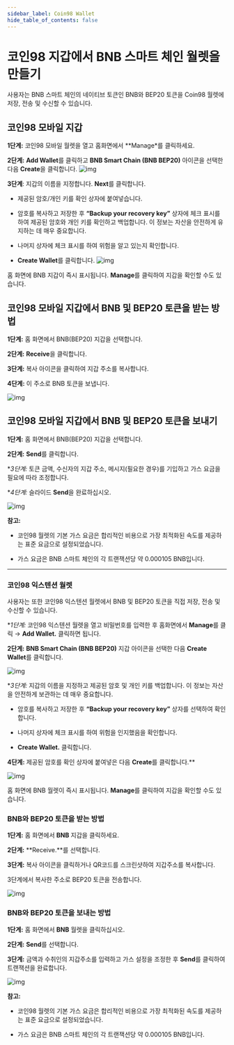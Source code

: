 ```yaml
---
sidebar_label: Coin98 Wallet
hide_table_of_contents: false
---
```


# 코인98 지갑에서 BNB 스마트 체인 월렛을 만들기
사용자는 BNB 스마트 체인의 네이티브 토큰인 BNB와 BEP20 토큰을 Coin98 월렛에 저장, 전송 및 수신할 수 있습니다.

## 코인98 모바일 지갑
**1단계:** 코인98 모바일 월렛을 열고 홈화면에서 **Manage*를 클릭하세요.

**2단계:** **Add Wallet**를 클릭하고 **BNB Smart Chain (BNB BEP20)** 아이콘을 선택한 다음 **Create**을 클릭합니다.
![img](../assets/picture1.png)

**3단계**: 지갑의 이름을 지정합니다. **Next**를 클릭합니다.

- 제공된 암호/개인 키를 확인 상자에 붙여넣습니다.

- 암호를 복사하고 저장한 후 **“Backup your recovery key”** 상자에 체크 표시를 하여 제공된 암호와 개인 키를 확인하고 백업합니다. 이 정보는 자산을 안전하게 유지하는 데 매우 중요합니다. 

- 나머지 상자에 체크 표시를 하여 위험을 알고 있는지 확인합니다.

- **Create Wallet**를 클릭합니다.
![img](../assets/picture2.png)

홈 화면에 BNB 지갑이 즉시 표시됩니다. **Manage**를 클릭하여 지갑을 확인할 수도 있습니다.

## 코인98 모바일 지갑에서 BNB 및 BEP20 토큰을 받는 방법
**1단계:** 홈 화면에서 BNB(BEP20) 지갑을 선택합니다.

**2단계:** **Receive**을 클릭합니다.

**3단계:** 복사 아이콘을 클릭하여 지갑 주소를 복사합니다.

**4단계:** 이 주소로 BNB 토큰을 보냅니다.

![img](../assets/picture3.png)


## 코인98 모바일 지갑에서 BNB 및 BEP20 토큰을 보내기
**1단계:** 홈 화면에서 BNB(BEP20) 지갑을 선택합니다.

**2단계:** **Send**를 클릭합니다.

**3단계:* 토큰 금액, 수신자의 지갑 주소, 메시지(필요한 경우)를 기입하고 가스 요금을 필요에 따라 조정합니다.

**4단계:* 슬라이드 **Send**을 완료하십시오.

![img](../assets/picture4.png)


**참고:**

- 코인98 월렛의 기본 가스 요금은 합리적인 비용으로 가장 최적화된 속도를 제공하는 표준 요금으로 설정되었습니다.

- 가스 요금은 BNB 스마트 체인의 각 트랜잭션당 약 0.000105 BNB입니다.
---
### 코인98 익스텐션 월렛
사용자는 또한 코인98 익스텐션 월렛에서 BNB 및 BEP20 토큰을 직접 저장, 전송 및 수신할 수 있습니다.

**1단계:* 코인98 익스텐션 월렛을 열고 비밀번호를 입력한 후 홈화면에서 **Manage**를 클릭 → **Add Wallet.** 클릭하면 됩니다.

**2단계:** **BNB Smart Chain (BNB BEP20)** 지갑 아이콘을 선택한 다음 **Create Wallet**를 클릭합니다.

![img](../assets/Picture168.png)

**3단계:* 지갑의 이름을 지정하고 제공된 암호 및 개인 키를 백업합니다. 이 정보는 자산을 안전하게 보관하는 데 매우 중요합니다.

- 암호를 복사하고 저장한 후 **“Backup your recovery key”** 상자를 선택하여 확인합니다.

- 나머지 상자에 체크 표시를 하여 위험을 인지했음을 확인합니다.

- **Create Wallet.** 클릭합니다.

**4단계:** 제공된 암호를 확인 상자에 붙여넣은 다음 **Create**를 클릭합니다.**

![img](../assets/picture5.png)

홈 화면에 BNB 월렛이 즉시 표시됩니다. **Manage**를 클릭하여 지갑을 확인할 수도 있습니다.

### BNB와 BEP20 토큰을 받는 방법
**1단계:** 홈 화면에서 **BNB** 지갑을 클릭하세요.

**2단계:** **Receive.**를 선택합니다.

**3단계:** 복사 아이콘을 클릭하거나 QR코드를 스크린샷하여 지갑주소를 복사합니다.

3단계에서 복사한 주소로 BEP20 토큰을 전송합니다.

![img](../assets/picture6.png)

### BNB와 BEP20 토큰을 보내는 방법
**1단계:** 홈 화면에서 **BNB** 월렛을 클릭하십시오.

**2단계:** **Send**를 선택합니다.

**3단계:** 금액과 수취인의 지갑주소를 입력하고 가스 설정을 조정한 후 **Send**를 클릭하여 트랜잭션을 완료합니다.

![img](../assets/picture7.png)

**참고:**

- 코인98 월렛의 기본 가스 요금은 합리적인 비용으로 가장 최적화된 속도를 제공하는 표준 요금으로 설정되었습니다.

- 가스 요금은 BNB 스마트 체인의 각 트랜잭션당 약 0.000105 BNB입니다.